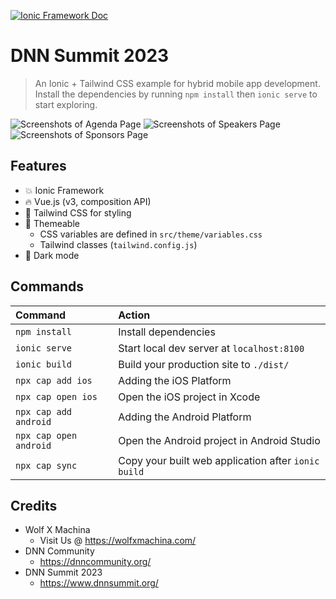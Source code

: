 [![Ionic Framework Doc](https://ionicframework.com/docs/logos/ionic-text-docs-dark.svg)](https://ionicframework.com/docs/)

# DNN Summit 2023

> An Ionic + Tailwind CSS example for hybrid mobile app development. Install the dependencies by running `npm install` then `ionic serve` to start exploring.

![Screenshots of Agenda Page](https://ucarecdn.com/1de42849-b609-4850-bbc0-937063458f3c/-/preview/400x400/)
![Screenshots of Speakers Page](https://ucarecdn.com/3ddfa091-ddc4-46a4-b5e5-7ad6213ac135/-/preview/400x400/)
![Screenshots of Sponsors Page](https://ucarecdn.com/b59a2201-98dd-4be6-b067-52773043f306/-/preview/400x400/)


## Features

- 💥 Ionic Framework
- 🔥 Vue.js (v3, composition API)
- 💨 Tailwind CSS for styling
- 🎨 Themeable
  - CSS variables are defined in `src/theme/variables.css`
  - Tailwind classes (`tailwind.config.js`)
- 🌙 Dark mode

## Commands

| Command                | Action                                             |
| :--------------------- | :------------------------------------------------- |
| `npm install`          | Install dependencies                               |
| `ionic serve`          | Start local dev server at `localhost:8100`         |
| `ionic build`          | Build your production site to `./dist/`            |
| `npx cap add ios`      | Adding the iOS Platform                            |
| `npx cap open ios`     | Open the iOS project in Xcode                      |
| `npx cap add android`  | Adding the Android Platform                        |
| `npx cap open android` | Open the Android project in Android Studio         |
| `npx cap sync`         | Copy your built web application after `ionic build`|

## Credits

- Wolf X Machina
  - Visit Us @ https://wolfxmachina.com/
- DNN Community
  - https://dnncommunity.org/
- DNN Summit 2023
  - https://www.dnnsummit.org/
